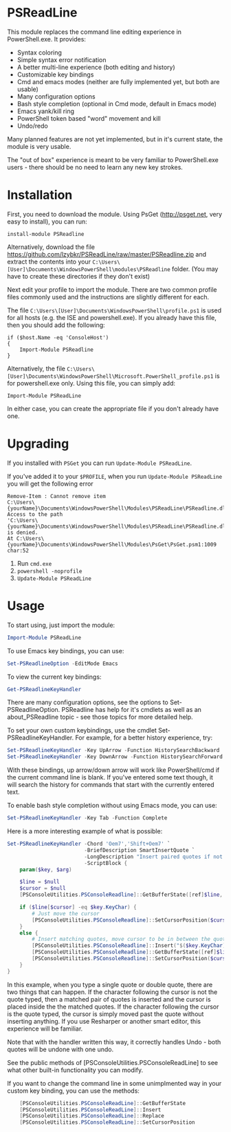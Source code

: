 PSReadLine
==========

This module replaces the command line editing experience in PowerShell.exe.
It provides:

* Syntax coloring
* Simple syntax error notification
* A better multi-line experience (both editing and history)
* Customizable key bindings
* Cmd and emacs modes (neither are fully implemented yet, but both are usable)
* Many configuration options
* Bash style completion (optional in Cmd mode, default in Emacs mode)
* Emacs yank/kill ring
* PowerShell token based "word" movement and kill
* Undo/redo

Many planned features are not yet implemented, but in it's current state, the module is very usable.

The "out of box" experience is meant to be very familiar to PowerShell.exe users - there should be no need to learn any new key strokes.

Installation
============
First, you need to download the module.  Using PsGet (http://psget.net, very easy to install), you can run:

```
install-module PSReadline
```

Alternatively, download the file https://github.com/lzybkr/PSReadLine/raw/master/PSReadline.zip and extract the contents into your `C:\Users\[User]\Documents\WindowsPowerShell\modules\PSReadline` folder. (You may have to create these directories if they don't exist)

Next edit your profile to import the module.  There are two common profile files commonly used and the instructions are slightly different for each.

The file `C:\Users\[User]\Documents\WindowsPowerShell\profile.ps1` is used for all hosts (e.g. the ISE and powershell.exe).  If you already have this file, then you should add the following:

```
if ($host.Name -eq 'ConsoleHost')
{
    Import-Module PSReadline
}
```

Alternatively, the file `C:\Users\[User]\Documents\WindowsPowerShell\Microsoft.PowerShell_profile.ps1` is for powershell.exe only.  Using this file, you can simply add:

```
Import-Module PSReadLine  
```

In either case, you can create the appropriate file if you don't already have one.

Upgrading
============

If you installed with `PSGet` you can run `Update-Module PSReadLine`.


If you've added it to your `$PROFILE`, when you run `Update-Module PSReadLine` you will get the following error

```
Remove-Item : Cannot remove item
C:\Users\{yourName}\Documents\WindowsPowerShell\Modules\PSReadLine\PSReadline.dll: Access to the path
'C:\Users\{yourName}\Documents\WindowsPowerShell\Modules\PSReadLine\PSReadline.dll' is denied.
At C:\Users\{yourName}\Documents\WindowsPowerShell\Modules\PsGet\PsGet.psm1:1009 char:52
```

1. Run `cmd.exe`
2. `powershell -noprofile`
3. `Update-Module PSReadLine`


Usage
=====

To start using, just import the module:

```powershell
Import-Module PSReadLine
```

To use Emacs key bindings, you can use:

```powershell
Set-PSReadlineOption -EditMode Emacs
```

To view the current key bindings:
```powershell
Get-PSReadlineKeyHandler
```

There are many configuration options, see the options to Set-PSReadlineOption.  PSReadline has help for it's cmdlets as well as an about_PSReadline topic - see those topics for more detailed help.

To set your own custom keybindings, use the cmdlet Set-PSReadlineKeyHandler.  For example, for a better history experience, try:

```powershell
Set-PSReadlineKeyHandler -Key UpArrow -Function HistorySearchBackward
Set-PSReadlineKeyHandler -Key DownArrow -Function HistorySearchForward
```

With these bindings, up arrow/down arrow will work like PowerShell/cmd if the current command line is blank.  If you've entered some text though, it will search the history for commands that start with the currently entered text.

To enable bash style completion without using Emacs mode, you can use:

```powershell
Set-PSReadlineKeyHandler -Key Tab -Function Complete
```

Here is a more interesting example of what is possible:

```powershell
Set-PSReadlineKeyHandler -Chord 'Oem7','Shift+Oem7' `
                         -BriefDescription SmartInsertQuote `
                         -LongDescription "Insert paired quotes if not already on a quote" `
                         -ScriptBlock {
    param($key, $arg)

    $line = $null
    $cursor = $null
    [PSConsoleUtilities.PSConsoleReadline]::GetBufferState([ref]$line, [ref]$cursor)

    if ($line[$cursor] -eq $key.KeyChar) {
        # Just move the cursor
        [PSConsoleUtilities.PSConsoleReadline]::SetCursorPosition($cursor + 1)
    }
    else {
        # Insert matching quotes, move cursor to be in between the quotes
        [PSConsoleUtilities.PSConsoleReadline]::Insert("$($key.KeyChar)" * 2)
        [PSConsoleUtilities.PSConsoleReadline]::GetBufferState([ref]$line, [ref]$cursor)
        [PSConsoleUtilities.PSConsoleReadline]::SetCursorPosition($cursor - 1)
    }
}
```

In this example, when you type a single quote or double quote, there are two things that can happen.  If the character following the cursor is not the quote typed, then a matched pair of quotes is inserted and the cursor is placed inside the the matched quotes.  If the character following the cursor is the quote typed, the cursor is simply moved past the quote without inserting anything.  If you use Resharper or another smart editor, this experience will be familiar.

Note that with the handler written this way, it correctly handles Undo - both quotes will be undone with one undo.

See the public methods of [PSConsoleUtilities.PSConsoleReadLine] to see what other built-in functionality you can modify.

If you want to change the command line in some unimplmented way in your custom key binding, you can use the methods:

```powershell
    [PSConsoleUtilities.PSConsoleReadLine]::GetBufferState
    [PSConsoleUtilities.PSConsoleReadLine]::Insert
    [PSConsoleUtilities.PSConsoleReadLine]::Replace
    [PSConsoleUtilities.PSConsoleReadLine]::SetCursorPosition
```
